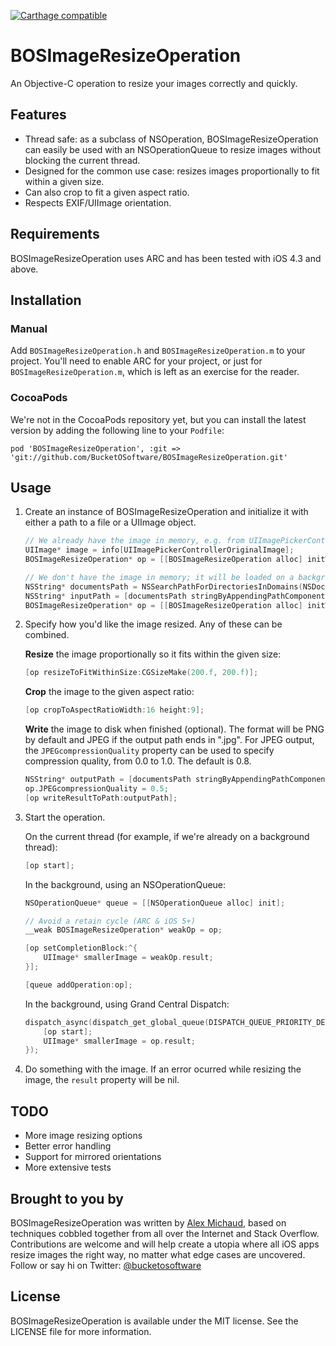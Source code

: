[![Carthage compatible](https://img.shields.io/badge/Carthage-compatible-4BC51D.svg?style=flat)](https://github.com/Carthage/Carthage)

BOSImageResizeOperation
=======================

An Objective-C operation to resize your images correctly and quickly. 


## Features

* Thread safe: as a subclass of NSOperation, BOSImageResizeOperation can easily be used with an NSOperationQueue to resize images without blocking the current thread.
* Designed for the common use case: resizes images proportionally to fit within a given size.
* Can also crop to fit a given aspect ratio.
* Respects EXIF/UIImage orientation.

## Requirements

BOSImageResizeOperation uses ARC and has been tested with iOS 4.3 and above.

## Installation

### Manual

Add `BOSImageResizeOperation.h` and `BOSImageResizeOperation.m` to your project. You'll need to enable ARC for your project, or just for `BOSImageResizeOperation.m`, which is left as an exercise for the reader.

### CocoaPods

We're not in the CocoaPods repository yet, but you can install the latest version by adding the following line to your `Podfile`:

    pod 'BOSImageResizeOperation', :git => 'git://github.com/BucketOSoftware/BOSImageResizeOperation.git'


## Usage

1. Create an instance of BOSImageResizeOperation and initialize it with either a path to a file or a UIImage object.
	
	```objective-c
	// We already have the image in memory, e.g. from UIImagePickerController
	UIImage* image = info[UIImagePickerControllerOriginalImage];
	BOSImageResizeOperation* op = [[BOSImageResizeOperation alloc] initWithImage:image];
	```

	```objective-c
	// We don't have the image in memory; it will be loaded on a background thread
	NSString* documentsPath = NSSearchPathForDirectoriesInDomains(NSDocumentDirectory, NSUserDomainMask, YES)[0];
	NSString* inputPath = [documentsPath stringByAppendingPathComponent:@"large_image.jpg"];
	BOSImageResizeOperation* op = [[BOSImageResizeOperation alloc] initWithPath:inputPath];	
	```

2. Specify how you'd like the image resized. Any of these can be combined.
	
	**Resize** the image proportionally so it fits within the given size:
	```objective-c
	[op resizeToFitWithinSize:CGSizeMake(200.f, 200.f)];
	```

	**Crop** the image to the given aspect ratio:
	```objective-c
	[op cropToAspectRatioWidth:16 height:9];
	```

	**Write** the image to disk when finished (optional). The format will be PNG by default and JPEG if the output path ends in ".jpg". For JPEG output, the ```JPEGcompressionQuality``` property can be used to specify compression quality, from 0.0 to 1.0. The default is 0.8.

	```objective-c
	NSString* outputPath = [documentsPath stringByAppendingPathComponent:@"small_image.jpg"];
	op.JPEGcompressionQuality = 0.5;
	[op writeResultToPath:outputPath];
	```
	
3. Start the operation.
	
	On the current thread (for example, if we're already on a background thread):
	```objective-c
	[op start];
	```

	In the background, using an NSOperationQueue:
	```objective-c
	NSOperationQueue* queue = [[NSOperationQueue alloc] init];

	// Avoid a retain cycle (ARC & iOS 5+)
	__weak BOSImageResizeOperation* weakOp = op;

	[op setCompletionBlock:^{
		UIImage* smallerImage = weakOp.result;
	}];

	[queue addOperation:op];
	```

	In the background, using Grand Central Dispatch:
	```objective-c
	dispatch_async(dispatch_get_global_queue(DISPATCH_QUEUE_PRIORITY_DEFAULT, 0), ^{
		[op start];
		UIImage* smallerImage = op.result;
	});
	```

4. Do something with the image. If an error ocurred while resizing the image, the ```result``` property will be nil.

## TODO

* More image resizing options
* Better error handling
* Support for mirrored orientations
* More extensive tests

## Brought to you by

BOSImageResizeOperation was written by [Alex Michaud](http://github.com/zole), based on techniques cobbled together from all over the Internet and Stack Overflow. Contributions are welcome and will help create a utopia where all iOS apps resize images the right way, no matter what edge cases are uncovered. Follow or say hi on Twitter: [@bucketosoftware](https://twitter.com/bucketosoftware)

## License

BOSImageResizeOperation is available under the MIT license. See the LICENSE file for more information.
